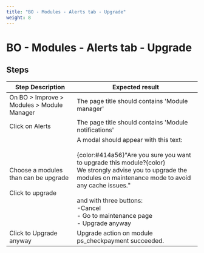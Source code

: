 ```yaml
---
title: "BO - Modules - Alerts tab - Upgrade"
weight: 8
---
```


# BO - Modules - Alerts tab - Upgrade
## Steps
| Step Description | Expected result |
| ----- | ----- |
| On BO > Improve >  Modules > Module Manager | The page title should contains 'Module manager' |
| Click on Alerts | The page title should contains 'Module notifications' |
| Choose a modules than can be upgrade <br><br>Click to upgrade | A modal should appear with this text:<br><br>{color:#414a56}"Are you sure you want to upgrade this module?{color}<br>We strongly advise you to upgrade the modules on maintenance mode to avoid any cache issues."<br><br>and with three buttons:<br>-Cancel<br> - Go to maintenance page<br> - Upgrade anyway |
| Click to Upgrade anyway | Upgrade action on module ps_checkpayment succeeded. |
